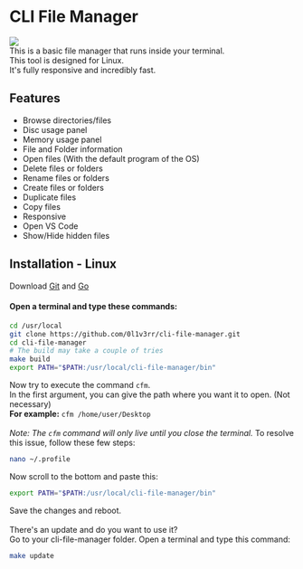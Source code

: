 # CLI File Manager
<img src="./docs/cfm.gif">
<br>
This is a basic file manager that runs inside your terminal. <br>
This tool is designed for Linux. <br>
It's fully responsive and incredibly fast.

## Features
- Browse directories/files
- Disc usage panel
- Memory usage panel
- File and Folder information
- Open files (With the default program of the OS)
- Delete files or folders
- Rename files or folders
- Create files or folders
- Duplicate files
- Copy files
- Responsive
- Open VS Code 
- Show/Hide hidden files

## Installation - Linux
Download [Git](https://git-scm.com/downloads) and [Go](https://golang.org/dl/)<br>

#### Open a terminal and type these commands:
```sh
cd /usr/local
git clone https://github.com/0l1v3rr/cli-file-manager.git
cd cli-file-manager
# The build may take a couple of tries
make build
export PATH="$PATH:/usr/local/cli-file-manager/bin"
```
Now try to execute the command `cfm`. <br>
In the first argument, you can give the path where you want it to open. (Not necessary)<br>
**For example:** `cfm /home/user/Desktop`<br><br>
*Note: The `cfm` command will only live until you close the terminal.* To resolve this issue, follow these few steps:
```sh
nano ~/.profile
```
Now scroll to the bottom and paste this:
```sh
export PATH="$PATH:/usr/local/cli-file-manager/bin"
```
Save the changes and reboot.
<br><br>
There's an update and do you want to use it?<br>
Go to your cli-file-manager folder. Open a terminal and type this command:
```sh
make update
```
